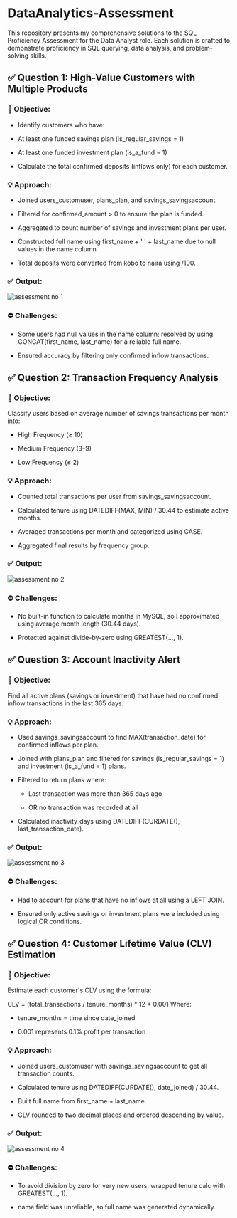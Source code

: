 # DataAnalytics-Assessment
This repository presents my comprehensive solutions to the SQL Proficiency Assessment for the Data Analyst role. Each solution is crafted to demonstrate proficiency in SQL querying, data analysis, and problem-solving skills.

## ✅ Question 1: High-Value Customers with Multiple Products
### 🧠 Objective:
- Identify customers who have:

- At least one funded savings plan (is_regular_savings = 1)

- At least one funded investment plan (is_a_fund = 1)

- Calculate the total confirmed deposits (inflows only) for each customer.

### 💡 Approach:
- Joined users_customuser, plans_plan, and savings_savingsaccount.

- Filtered for confirmed_amount > 0 to ensure the plan is funded.

- Aggregated to count number of savings and investment plans per user.

- Constructed full name using first_name + ' ' + last_name due to null values in the name column.

- Total deposits were converted from kobo to naira using /100.

### ✅ Output:
![assessment no 1](https://github.com/user-attachments/assets/e78cca99-f7eb-47ac-88ff-4176c7fe75cd)

### ⛔ Challenges:
- Some users had null values in the name column; resolved by using CONCAT(first_name, last_name) for a reliable full name.

- Ensured accuracy by filtering only confirmed inflow transactions.

## ✅ Question 2: Transaction Frequency Analysis
### 🧠 Objective:
Classify users based on average number of savings transactions per month into:

- High Frequency (≥ 10)

- Medium Frequency (3–9)

- Low Frequency (≤ 2)

### 💡 Approach:
- Counted total transactions per user from savings_savingsaccount.

- Calculated tenure using DATEDIFF(MAX, MIN) / 30.44 to estimate active months.

- Averaged transactions per month and categorized using CASE.

- Aggregated final results by frequency group.

### ✅ Output:
![assessment no 2](https://github.com/user-attachments/assets/b0eea0fd-427e-4501-a59b-66dd36c22073)


### ⛔ Challenges:
- No built-in function to calculate months in MySQL, so I approximated using average month length (30.44 days).

- Protected against divide-by-zero using GREATEST(..., 1).


## ✅ Question 3: Account Inactivity Alert
### 🧠 Objective:
Find all active plans (savings or investment) that have had no confirmed inflow transactions in the last 365 days.

### 💡 Approach:
- Used savings_savingsaccount to find MAX(transaction_date) for confirmed inflows per plan.

- Joined with plans_plan and filtered for savings (is_regular_savings = 1) and investment (is_a_fund = 1) plans.

- Filtered to return plans where:

  - Last transaction was more than 365 days ago

  - OR no transaction was recorded at all

- Calculated inactivity_days using DATEDIFF(CURDATE(), last_transaction_date).

### ✅ Output:
![assessment no 3](https://github.com/user-attachments/assets/0aba509b-cd32-4773-85f7-b1f272986d6a)

### ⛔ Challenges:
- Had to account for plans that have no inflows at all using a LEFT JOIN.

- Ensured only active savings or investment plans were included using logical OR conditions.


## ✅ Question 4: Customer Lifetime Value (CLV) Estimation
### 🧠 Objective:
Estimate each customer's CLV using the formula:

CLV = (total_transactions / tenure_months) * 12 * 0.001
Where:

- tenure_months = time since date_joined

- 0.001 represents 0.1% profit per transaction

### 💡 Approach:
- Joined users_customuser with savings_savingsaccount to get all transaction counts.

- Calculated tenure using DATEDIFF(CURDATE(), date_joined) / 30.44.

- Built full name from first_name + last_name.

- CLV rounded to two decimal places and ordered descending by value.

### ✅ Output:
![assessment no 4](https://github.com/user-attachments/assets/7c623897-6d44-41fa-a6d8-5f5ea5b86e82)


### ⛔ Challenges:
- To avoid division by zero for very new users, wrapped tenure calc with GREATEST(..., 1).

- name field was unreliable, so full name was generated dynamically.


